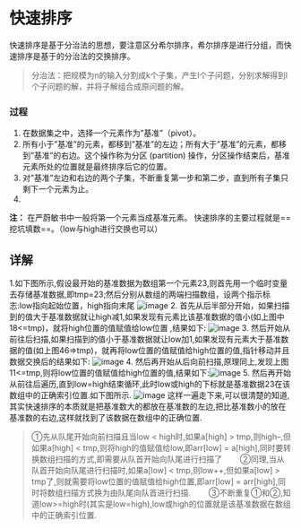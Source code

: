 # 快速排序
快速排序是基于分治法的思想，要注意区分希尔排序，希尔排序是进行分组，而快速排序是基于的分治法的交换排序。
> 分治法：把规模为n的输入分割成k个子集，产生l个子问题，分别求解得到l个子问题的解，并将子解组合成原问题的解。
### 过程

1. 在数据集之中，选择一个元素作为”基准”（pivot）。
2. 所有小于”基准”的元素，都移到”基准”的左边；所有大于”基准”的元素，都移到”基准”的右边。这个操作称为分区 (partition) 操作，分区操作结束后，基准元素所处的位置就是最终排序后它的位置。
3. 对”基准”左边和右边的两个子集，不断重复第一步和第二步，直到所有子集只剩下一个元素为止。
4.
**注：** 在严蔚敏书中一般将第一个元素当成基准元素。
快速排序的主要过程就是==挖坑填数==。（low与high进行交换也可以）

## 详解
1.如下图所示,假设最开始的基准数据为数组第一个元素23,则首先用一个临时变量去存储基准数据,即tmp=23;然后分别从数组的两端扫描数组，设两个指示标志:low指向起始位置，high指向末尾
![image](https://img-blog.csdn.net/20180910121224126?watermark/2/text/aHR0cHM6Ly9ibG9nLmNzZG4ubmV0L25yc2MyNzI0MjAxOTk=/font/5a6L5L2T/fontsize/400/fill/I0JBQkFCMA==/dissolve/70)
2. 首先从后半部分开始，如果扫描到的值大于基准数据就让high减1,如果发现有元素比该基准数据的值小(如上图中18<=tmp)，就将high位置的值赋值给low位置 ,结果如下: 
![image](https://img-blog.csdn.net/20180910121350322?watermark/2/text/aHR0cHM6Ly9ibG9nLmNzZG4ubmV0L25yc2MyNzI0MjAxOTk=/font/5a6L5L2T/fontsize/400/fill/I0JBQkFCMA==/dissolve/70)
3. 然后开始从前往后扫描,如果扫描到的值小于基准数据就让low加1,如果发现有元素大于基准数据的值(如上图46=>tmp)，就再将low位置的值赋值给high位置的值,指针移动并且数据交换后的结果如下: ![image](https://img-blog.csdn.net/20180910121503615?watermark/2/text/aHR0cHM6Ly9ibG9nLmNzZG4ubmV0L25yc2MyNzI0MjAxOTk=/font/5a6L5L2T/fontsize/400/fill/I0JBQkFCMA==/dissolve/70)
4. 然后再开始从后向前扫描,原理同上,发现上图11<=tmp,则将low位置的值赋值给high位置的值,结果如下:![image](https://img-blog.csdn.net/20180910121538339?watermark/2/text/aHR0cHM6Ly9ibG9nLmNzZG4ubmV0L25yc2MyNzI0MjAxOTk=/font/5a6L5L2T/fontsize/400/fill/I0JBQkFCMA==/dissolve/70)
5. 然后再开始从前往后遍历,直到low=high结束循环,此时low或high的下标就是基准数据23在该数组中的正确索引位置.如下图所示. ![image](https://img-blog.csdn.net/20180910121618344?watermark/2/text/aHR0cHM6Ly9ibG9nLmNzZG4ubmV0L25yc2MyNzI0MjAxOTk=/font/5a6L5L2T/fontsize/400/fill/I0JBQkFCMA==/dissolve/70)
这样一遍走下来,可以很清楚的知道,其实快速排序的本质就是把基准数大的都放在基准数的左边,把比基准数小的放在基准数的右边,这样就找到了该数据在数组中的正确位置. 
> ①先从队尾开始向前扫描且当low < high时,如果a[high] > tmp,则high–,但如果a[high] < tmp,则将high的值赋值给low,即arr[low] = a[high],同时要转换数组扫描的方式,即需要从队首开始向队尾进行扫描了 
  ②同理,当从队首开始向队尾进行扫描时,如果a[low] < tmp,则low++,但如果a[low] > tmp了,则就需要将low位置的值赋值给high位置,即arr[low] = arr[high],同时将数组扫描方式换为由队尾向队首进行扫描. 
  ③不断重复①和②,知道low>=high时(其实是low=high),low或high的位置就是该基准数据在数组中的正确索引位置.
